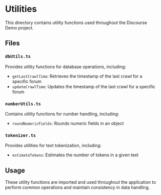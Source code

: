 # Utilities

This directory contains utility functions used throughout the Discourse Demo project.

## Files

### `dbUtils.ts`

Provides utility functions for database operations, including:

- `getLastCrawlTime`: Retrieves the timestamp of the last crawl for a specific forum
- `updateCrawlTime`: Updates the timestamp of the last crawl for a specific forum

### `numberUtils.ts`

Contains utility functions for number handling, including:

- `roundNumericFields`: Rounds numeric fields in an object

### `tokenizer.ts`

Provides utilities for text tokenization, including:

- `estimateTokens`: Estimates the number of tokens in a given text

## Usage

These utility functions are imported and used throughout the application to perform common operations and maintain consistency in data handling.